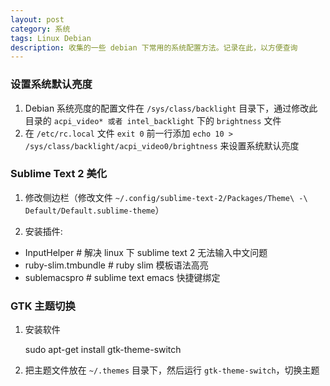 ```yaml
---
layout: post
category: 系统
tags: Linux Debian
description: 收集的一些 debian 下常用的系统配置方法。记录在此，以方便查询
---
```


### 设置系统默认亮度

  1. Debian 系统亮度的配置文件在 `/sys/class/backlight` 目录下，通过修改此目录的 `acpi_video* 或者 intel_backlight` 下的 `brightness` 文件
  2. 在 `/etc/rc.local` 文件 `exit 0` 前一行添加 `echo 10 > /sys/class/backlight/acpi_video0/brightness` 来设置系统默认亮度

### Sublime Text 2 美化

  1. 修改侧边栏（修改文件 `~/.config/sublime-text-2/Packages/Theme\ -\ Default/Default.sublime-theme`）
  
  2. 安装插件:
   - InputHelper        # 解决 linux 下 sublime text 2 无法输入中文问题
   - ruby-slim.tmbundle        # ruby slim 模板语法高亮
   - sublemacspro       # sublime text emacs 快捷键绑定

### GTK 主题切换

   1. 安装软件

        sudo apt-get install gtk-theme-switch

   2. 把主题文件放在 `~/.themes` 目录下，然后运行 `gtk-theme-switch`，切换主题
   
